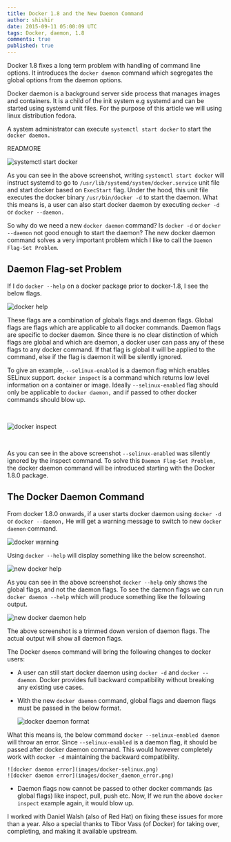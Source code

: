 ```yaml
---
title: Docker 1.8 and the New Daemon Command
author: shishir
date: 2015-09-11 05:00:09 UTC
tags: Docker, daemon, 1.8
comments: true
published: true
---
```


Docker 1.8 fixes a long term problem with handling of command line options. It introduces the `docker daemon` command which segregates the global options from the daemon options.

Docker daemon is a background server side process that manages images and containers. It is a child of the init system e.g systemd and can be started using systemd unit files. For the purpose of this article we will using linux distribution fedora.

A system administrator can execute `systemctl start docker` to start the `docker daemon.`

READMORE

![systemctl start docker](images/docker_daemon_start.png)

As you can see in the above screenshot, writing `systemctl start docker` will instruct systemd to go to `/usr/lib/systemd/system/docker.service` unit file and start docker based on `ExecStart` flag. Under the hood, this unit file executes the docker binary `/usr/bin/docker -d` to start the daemon. What this means is, a user can also start docker daemon by executing `docker -d` or `docker --daemon.`

So why do we need a new `docker daemon` command? Is `docker -d` or `docker --daemon` not good enough to start the daemon? The new docker daemon command solves a very important problem which I like to call the `Daemon Flag-Set Problem`.

## Daemon Flag-set Problem

If I do `docker --help` on a docker package prior to docker-1.8, I see the below flags.

![docker help](images/docker_help.png)

These flags are a combination of globals flags and daemon flags. Global flags are flags which are applicable to all docker commands. Daemon flags are specific to docker daemon. Since there is no clear distinction of which flags are global and which are daemon, a docker user can pass any of these flags to any docker command. If that flag is global it will be applied to the command, else if the flag is daemon it will be silently ignored. 

To give an example, `--selinux-enabled` is a daemon flag which enables SELinux support. `docker inspect` is a command which returns low level information on a container or image. Ideally `--selinux-enabled` flag should only be applicable to `docker daemon,` and if passed to other docker commands should blow up.

<br/>

![docker inspect](images/docker_inspect.png)

<br/>

As you can see in the above screenshot `--selinux-enabled` was silently ignored by the inspect command. To solve this `Daemon Flag-Set Problem,` the docker daemon command will be introduced starting with the Docker 1.8.0 package.

## The Docker Daemon Command

From docker 1.8.0 onwards, if a user starts docker daemon using `docker -d` or `docker --daemon,` He will get a warning message to switch to new `docker daemon` command.

![docker warning](images/docker-d.png)

Using `docker --help` will display something like the below screenshot.

![new docker help](images/new_docker_help.png)

As you can see in the above screenshot `docker --help` only shows the global flags, and not the daemon flags. To see the daemon flags we can run `docker daemon --help` which will produce something like the following output.

![new docker daemon help](images/new_docker_daemon_help.png)

The above screenshot is a trimmed down version of daemon flags. The actual output will show all daemon flags.

The Docker `daemon` command will bring the following changes to docker users:

 * A user can still start docker daemon using `docker -d` and `docker --daemon`. Docker provides full backward compatibility without breaking any existing use cases.
 * With the new `docker daemon` command, global flags and daemon flags must be passed in the below format.

	![docker daemon format](images/docker_daemon_format.png)

  What this means is, the below command `docker --selinux-enabled daemon` will throw an error. Since `--selinux-enabled` is a daemon flag, it should be passed after docker daemon command. This would however completely work with `docker -d` maintaining the backward compatibility.
	
	![docker daemon error](images/docker-selinux.png)
	![docker daemon error](images/docker_daemon_error.png)

 * Daemon flags now cannot be passed to other docker commands (as global flags) like inspect, pull, push etc. Now, If we run the above  `docker inspect` example again, it would blow up.

I worked with Daniel Walsh (also of Red Hat) on fixing these issues for more than a year. Also a special thanks to Tibor Vass (of Docker) for taking over, completing, and making it available upstream.
